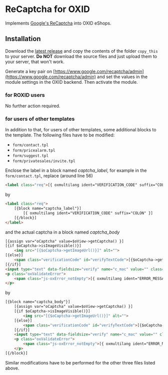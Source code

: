 # ReCaptcha for OXID

Implements [Google's ReCaptcha](https://www.google.com/recaptcha) into OXID eShops.


## Installation

Download the [latest release](../../releases/latest) and copy the contents of the folder `copy_this` to your server. **Do NOT** download the source files and just upload them to your server, that won't work.

Generate a key pair on [https://www.google.com/recaptcha/admin](https://www.google.com/recaptcha/admin) and set the values in the module settings in the OXID backend. Then activate the module.

### for ROXID users

No further action required.


### for users of other templates

In addition to that, for users of other templates, some additional blocks to the template. The following files have to be modified:

* `form/contact.tpl`
* `form/pricealarm.tpl`
* `form/suggest.tpl`
* `form/privatesales/invite.tpl`

Enclose the label in a block named *captcha_label*, for example in the `form/contact.tpl`, replace (around line 56)

```html
<label class="req">[{ oxmultilang ident="VERIFICATION_CODE" suffix="COLON" }]</label>
```

by

```html
<label class="req">
    [{block name="captcha_label"}]
        [{ oxmultilang ident="VERIFICATION_CODE" suffix="COLON" }]
    [{/block}]
</label>
```

and the actual captcha in a block named *captcha_body*

```html
[{assign var="oCaptcha" value=$oView->getCaptcha() }]
[{if $oCaptcha->isImageVisible()}]
    <img src="[{$oCaptcha->getImageUrl()}]" alt="">
[{else}]
    <span class="verificationCode" id="verifyTextCode">[{$oCaptcha->getText()}]</span>
[{/if}]
<input type="text" data-fieldsize="verify" name="c_mac" value="" class="js-oxValidate js-oxValidate_notEmpty">
<p class="oxValidateError">
    <span class="js-oxError_notEmpty">[{ oxmultilang ident="ERROR_MESSAGE_INPUT_NOTALLFIELDS" }]</span>
</p>
```

by

```html
[{block name="captcha_body"}]
    [{assign var="oCaptcha" value=$oView->getCaptcha() }]
    [{if $oCaptcha->isImageVisible()}]
        <img src="[{$oCaptcha->getImageUrl()}]" alt="">
    [{else}]
        <span class="verificationCode" id="verifyTextCode">[{$oCaptcha->getText()}]</span>
    [{/if}]
    <input type="text" data-fieldsize="verify" name="c_mac" value="" class="js-oxValidate js-oxValidate_notEmpty">
    <p class="oxValidateError">
        <span class="js-oxError_notEmpty">[{ oxmultilang ident="ERROR_MESSAGE_INPUT_NOTALLFIELDS" }]</span>
    </p>
[{/block}]
```

Similar modifications have to be performed for the other three files listed above.
